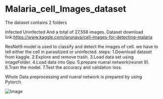 # Malaria_cell_Images_dataset
The dataset contains 2 folders

Infected
Uninfected
And a total of 27,558 images.
Dataset download link:https://www.kaggle.com/iarunava/cell-images-for-detecting-malaria

ResNet9 model is used to classify and detect the images of cell.
we have to tell either the cell in parasitized or uninfected.
steps:
1.Download dataset from kaggle.
2.Explore and remove trash.
3.Load data set using imageFolder.
4.Load data into Gpu.
5.prepare nueral network(resnet 9).
6.Train the model.
7.Test the accuracy and validation loss.

Whole Data preprocessing and nueral network is prepared by using Pytorch.

![Image](https://github.com/[prashun07]/[Malaria_cell_detection]/blob/[main]/AccuracyVSEpochs.png?raw=true)

